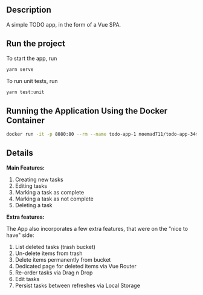 ## Description

A simple TODO app, in the form of a Vue SPA.

## Run the project
To start the app, run

```bash
yarn serve
```

To run unit tests, run

```bash
yarn test:unit
```

## Running the Application Using the Docker Container

```bash
docker run -it -p 8080:80 --rm --name todo-app-1 moemad711/todo-app-34ml
```

## Details

**Main Features:**

1. Creating new tasks
2. Editing tasks
3. Marking a task as complete
4. Marking a task as not complete
5. Deleting a task

**Extra features:**

The App also incorporates a few extra features, that were on the "nice to have" side:

1. List deleted tasks (trash bucket)
2. Un-delete items from trash
3. Delete items permanently from bucket
4. Dedicated page for deleted items via Vue Router
4. Re-order tasks via Drag n Drop
5. Edit tasks
6. Persist tasks between refreshes via Local Storage




